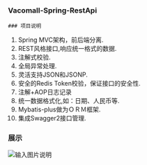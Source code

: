 ###  **Vacomall-Spring-RestApi** 
```
### 项目说明
```
1. Spring MVC架构，前后端分离.
2. REST风格接口,响应统一格式的数据.
3. 注解式校验.
4. 全局异常处理.
5. 灵活支持JSON和JSONP.
6. 安全的Redis Token校验，保证接口的安全性.
7. 注解+AOP日志记录
8. 统一数据格式化,如：日期、人民币等.
9. Mybatis-plus做为ＯＲＭ框架.
10. 集成Swagger2接口管理.
### 展示
![输入图片说明](http://git.oschina.net/uploads/images/2016/1230/113028_70186e4b_89451.png "在这里输入图片标题")